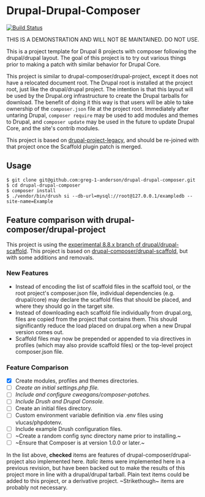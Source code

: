 # Drupal-Drupal-Composer

[![Build Status](https://travis-ci.org/greg-1-anderson/drupal-drupal-composer.svg?branch=master)](https://travis-ci.org/greg-1-anderson/drupal-drupal-composer)

THIS IS A DEMONSTRATION AND WILL NOT BE MAINTAINED. DO NOT USE.

This is a project template for Drupal 8 projects with composer following the drupal/drupal layout. The goal of this project is to try out various things prior to making a patch with similar behavior for Drupal Core.

This project is similar to drupal-composer/drupal-project, except it does not have a relocated document root. The Drupal root is installed at the project root, just like the drupal/drupal project. The intention is that this layout will be used by the Drupal.org infrastructure to create the Drupal tarballs for download. The benefit of doing it this way is that users will be able to take ownership of the `composer.json` file at the project root. Immediately after untaring Drupal, `composer require` may be used to add modules and themes to Drupal, and `composer update` may be used in the future to update Drupal Core, and the site's contrib modules.

This project is based on [drupal-project-legacy](https://github.com/drupal/drupal-project-legacy), and should be re-joined with that project once the Scaffold plugin patch is merged.

## Usage

```
$ git clone git@github.com:greg-1-anderson/drupal-drupal-composer.git
$ cd drupal-drupal-composer
$ composer install
$ ./vendor/bin/drush si --db-url=mysql://root@127.0.0.1/exampledb --site-name=Example
```

## Feature comparison with drupal-composer/drupal-project

This project is using the [experimental 8.8.x branch of drupal/drupal-scaffold](https://github.com/drupal/drupal-scaffold/tree/8.8.x). This project is based on [drupal-composer/drupal-scaffold](https://github.com/drupal-composer/drupal-scaffold), but with some additions and removals.

### New Features

- Instead of encoding the list of scaffold files in the scaffold tool, or the root project's composer.json file, individual dependencies (e.g. drupal/core) may declare the scaffold files that should be placed, and where they should go in the target site.  
- Instead of downloading each scaffold file individually from drupal.org, files are copied from the project that contains them. This should significantly reduce the load placed on drupal.org when a new Drupal version comes out.
- Scaffold files may now be prepended or appended to via directives in profiles (which may also provide scaffold files) or the top-level project composer.json file.

### Feature Comparison

- [x] Create modules, profiles and themes directories.
- [ ] _Create an initial settings.php file._
- [ ] _Include and configure cweagans/composer-patches._
- [ ] _Include Drush and Drupal Console._
- [ ] Create an initial files directory.
- [ ] Custom environment variable definition via .env files using vlucas/phpdotenv.
- [ ] Include example Drush configuration files.
- [ ] ~Create a random config sync directory name prior to installing.~
- [ ] ~Ensure that Composer is at version 1.0.0 or later.~

In the list above, **checked** items are features of drupal-composer/drupal-project also implemented here. _Italic_ items were implemented here in a previous revision, but have been backed out to make the results of this project more in line with a drupal/drupal tarball. Plain text items could be added to this project, or a derivative project. ~Strikethough~ items are probably not necessary.
